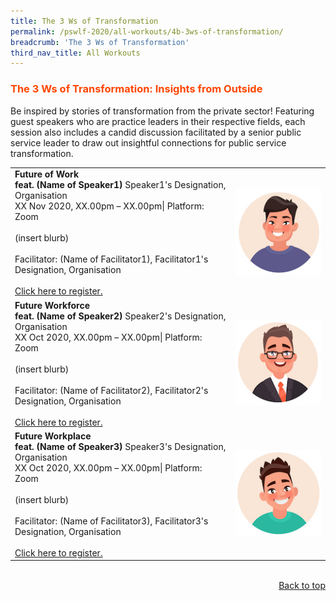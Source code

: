 ```yaml
---
title: The 3 Ws of Transformation
permalink: /pswlf-2020/all-workouts/4b-3ws-of-transformation/
breadcrumb: 'The 3 Ws of Transformation'
third_nav_title: All Workouts
---
```

### <font color="orangered"><b>The 3 Ws of Transformation: Insights from Outside</b></font>
Be inspired by stories of transformation from the private sector! Featuring guest speakers who are practice leaders in their respective fields, each session also includes a candid discussion facilitated by a senior public service leader to draw out insightful connections for public service transformation.
<br>
<table>
       <col width="70%"> 
            <col width="30%">
<tr>
    <td>
      <b>Future of Work</b>
      <br><b>feat. (Name of Speaker1)</b>     Speaker1's Designation, Organisation</b>
      <br>XX Nov 2020, XX.00pm – XX.00pm| Platform: Zoom
      <br>       
      <br>(insert blurb)
      <br>
      <br>Facilitator: (Name of Facilitator1), Facilitator1's Designation, Organisation
      <br>
      <br>
      <a href="http://www.registrationlink">Click here to register.</a> 
    </td>    
<td>
     <img src="/images/3Ws_Speaker1.jpg">
    </td>
</tr>
<tr>
    <td>
      <b>Future Workforce</b>
      <br><b>feat. (Name of Speaker2)</b>     Speaker2's Designation, Organisation</b>
      <br>XX Oct 2020, XX.00pm – XX.00pm| Platform: Zoom
      <br>       
      <br>(insert blurb)
      <br>      
      <br>Facilitator: (Name of Facilitator2), Facilitator2's Designation, Organisation
      <br>
      <br>
      <a href="http://www.registrationlink">Click here to register.</a>   
    </td>
    <td>
     <img src="/images/3Ws_Speaker2.jpg">
    </td>
</tr>
<tr>
    <td>
      <b>Future Workplace </b>
      <br><b>feat. (Name of Speaker3)</b>   Speaker3's Designation, Organisation</b>
      <br>XX Oct 2020, XX.00pm – XX.00pm| Platform: Zoom
      <br>       
      <br>(insert blurb)
      <br>      
      <br>Facilitator: (Name of Facilitator3), Facilitator3's Designation, Organisation
      <br>
      <br>
      <a href="http://www.registrationlink">Click here to register.</a>   
    </td>
    <td>
     <img src="/images/3Ws_Speaker3.jpg">
    </td>
</table>
<br>
<div style="text-align: right"><a href="#top">Back to top</a></div>
